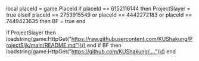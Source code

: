 local placeId = game.PlaceId
if placeId == 6152116144 then
    ProjectSlayer = true
elseif placeId == 2753915549 or placeId == 4442272183 or placeId == 7449423635 then
    BF = true
end

if ProjectSlayer then
    loadstring(game:HttpGet("https://raw.githubusercontent.com/KUShakung/ProjectSljk/main/README.md"))()
end
if BF then
    loadstring(game:HttpGet("https://github.com/KUShakung/...."))()
end
